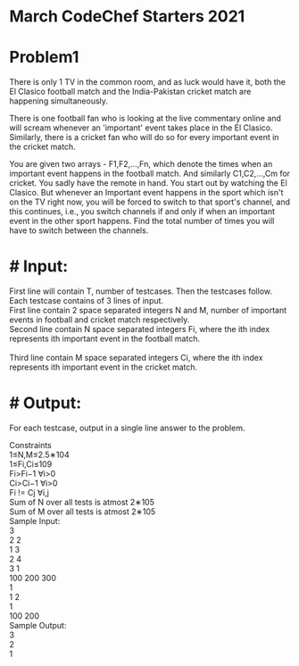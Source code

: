 # March CodeChef Starters 2021
# Problem1

There is only 1 TV in the common room, and as luck would have it, both the El Clasico football match and the India-Pakistan cricket match are happening simultaneously.

There is one football fan who is looking at the live commentary online and will scream whenever an 'important' event takes place in the El Clasico. Similarly, there is a cricket fan who will do so for every important event in the cricket match.

You are given two arrays - F1,F2,…,Fn, which denote the times when an important event happens in the football match. And similarly C1,C2,…,Cm for cricket. You sadly have the remote in hand. You start out by watching the El Clasico. But whenever an Important event happens in the sport which isn't on the TV right now, you will be forced to switch to that sport's channel, and this continues, i.e., you switch channels if and only if when an important event in the other sport happens. Find the total number of times you will have to switch between the channels.

 # # Input:
First line will contain T, number of testcases. Then the testcases follow.<br /> 
Each testcase contains of 3 lines of input.<br /> 
First line contain 2 space separated integers N and M, number of important events in football and cricket match respectively.<br /> 
Second line contain N space separated integers Fi, where the ith index represents ith important event in the football match.<br />  
Third line contain M space separated integers Ci, where the ith index represents ith important event in the cricket match.<br /> 
# # Output:<br />
For each testcase, output in a single line answer to the problem.<br /> 

Constraints <br /> 
1≤N,M≤2.5∗104 <br /> 
1≤Fi,Ci≤109 <br /> 
Fi>Fi−1 ∀i>0 <br /> 
Ci>Ci−1 ∀i>0 <br /> 
Fi != Cj ∀i,j <br /> 
Sum of N over all tests is atmost 2∗105 <br /> 
Sum of M over all tests is atmost 2∗105 <br /> 
Sample Input: <br /> 
3 <br /> 
2 2 <br /> 
1 3 <br /> 
2 4 <br /> 
3 1 <br /> 
100 200 300 <br /> 
1 <br /> 
1 2 <br /> 
1 <br /> 
100 200 <br /> 
Sample Output: <br /> 
3 <br /> 
2 <br /> 
1 <br /> 
